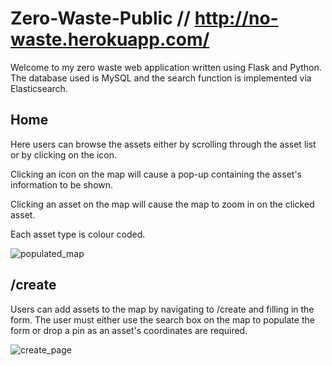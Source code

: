 # Zero-Waste-Public // http://no-waste.herokuapp.com/

Welcome to my zero waste web application written using Flask and Python. The database used is MySQL and the search function is implemented via Elasticsearch.

## Home
Here users can browse the assets either by scrolling through the asset list or by clicking on the icon.

Clicking an icon on the map will cause a pop-up containing the asset's information to be shown.

Clicking an asset on the map will cause the map to zoom in on the clicked asset.

Each asset type is colour coded. 

![populated_map](https://user-images.githubusercontent.com/34558221/50674141-4e066b80-0f98-11e9-8043-4315d9122f3d.png)

## /create
Users can add assets to the map by navigating to /create and filling in the form. The user must either use the search box on the map to populate the form or drop a pin as an asset's coordinates are required.

![create_page](https://user-images.githubusercontent.com/34558221/50674140-4e066b80-0f98-11e9-84c6-8c3b3c1e4456.png)
